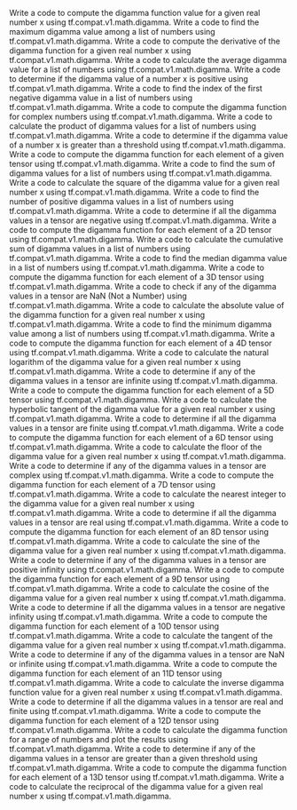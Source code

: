 Write a code to compute the digamma function value for a given real number x using tf.compat.v1.math.digamma.
Write a code to find the maximum digamma value among a list of numbers using tf.compat.v1.math.digamma.
Write a code to compute the derivative of the digamma function for a given real number x using tf.compat.v1.math.digamma.
Write a code to calculate the average digamma value for a list of numbers using tf.compat.v1.math.digamma.
Write a code to determine if the digamma value of a number x is positive using tf.compat.v1.math.digamma.
Write a code to find the index of the first negative digamma value in a list of numbers using tf.compat.v1.math.digamma.
Write a code to compute the digamma function for complex numbers using tf.compat.v1.math.digamma.
Write a code to calculate the product of digamma values for a list of numbers using tf.compat.v1.math.digamma.
Write a code to determine if the digamma value of a number x is greater than a threshold using tf.compat.v1.math.digamma.
Write a code to compute the digamma function for each element of a given tensor using tf.compat.v1.math.digamma.
Write a code to find the sum of digamma values for a list of numbers using tf.compat.v1.math.digamma.
Write a code to calculate the square of the digamma value for a given real number x using tf.compat.v1.math.digamma.
Write a code to find the number of positive digamma values in a list of numbers using tf.compat.v1.math.digamma.
Write a code to determine if all the digamma values in a tensor are negative using tf.compat.v1.math.digamma.
Write a code to compute the digamma function for each element of a 2D tensor using tf.compat.v1.math.digamma.
Write a code to calculate the cumulative sum of digamma values in a list of numbers using tf.compat.v1.math.digamma.
Write a code to find the median digamma value in a list of numbers using tf.compat.v1.math.digamma.
Write a code to compute the digamma function for each element of a 3D tensor using tf.compat.v1.math.digamma.
Write a code to check if any of the digamma values in a tensor are NaN (Not a Number) using tf.compat.v1.math.digamma.
Write a code to calculate the absolute value of the digamma function for a given real number x using tf.compat.v1.math.digamma.
Write a code to find the minimum digamma value among a list of numbers using tf.compat.v1.math.digamma.
Write a code to compute the digamma function for each element of a 4D tensor using tf.compat.v1.math.digamma.
Write a code to calculate the natural logarithm of the digamma value for a given real number x using tf.compat.v1.math.digamma.
Write a code to determine if any of the digamma values in a tensor are infinite using tf.compat.v1.math.digamma.
Write a code to compute the digamma function for each element of a 5D tensor using tf.compat.v1.math.digamma.
Write a code to calculate the hyperbolic tangent of the digamma value for a given real number x using tf.compat.v1.math.digamma.
Write a code to determine if all the digamma values in a tensor are finite using tf.compat.v1.math.digamma.
Write a code to compute the digamma function for each element of a 6D tensor using tf.compat.v1.math.digamma.
Write a code to calculate the floor of the digamma value for a given real number x using tf.compat.v1.math.digamma.
Write a code to determine if any of the digamma values in a tensor are complex using tf.compat.v1.math.digamma.
Write a code to compute the digamma function for each element of a 7D tensor using tf.compat.v1.math.digamma.
Write a code to calculate the nearest integer to the digamma value for a given real number x using tf.compat.v1.math.digamma.
Write a code to determine if all the digamma values in a tensor are real using tf.compat.v1.math.digamma.
Write a code to compute the digamma function for each element of an 8D tensor using tf.compat.v1.math.digamma.
Write a code to calculate the sine of the digamma value for a given real number x using tf.compat.v1.math.digamma.
Write a code to determine if any of the digamma values in a tensor are positive infinity using tf.compat.v1.math.digamma.
Write a code to compute the digamma function for each element of a 9D tensor using tf.compat.v1.math.digamma.
Write a code to calculate the cosine of the digamma value for a given real number x using tf.compat.v1.math.digamma.
Write a code to determine if all the digamma values in a tensor are negative infinity using tf.compat.v1.math.digamma.
Write a code to compute the digamma function for each element of a 10D tensor using tf.compat.v1.math.digamma.
Write a code to calculate the tangent of the digamma value for a given real number x using tf.compat.v1.math.digamma.
Write a code to determine if any of the digamma values in a tensor are NaN or infinite using tf.compat.v1.math.digamma.
Write a code to compute the digamma function for each element of an 11D tensor using tf.compat.v1.math.digamma.
Write a code to calculate the inverse digamma function value for a given real number x using tf.compat.v1.math.digamma.
Write a code to determine if all the digamma values in a tensor are real and finite using tf.compat.v1.math.digamma.
Write a code to compute the digamma function for each element of a 12D tensor using tf.compat.v1.math.digamma.
Write a code to calculate the digamma function for a range of numbers and plot the results using tf.compat.v1.math.digamma.
Write a code to determine if any of the digamma values in a tensor are greater than a given threshold using tf.compat.v1.math.digamma.
Write a code to compute the digamma function for each element of a 13D tensor using tf.compat.v1.math.digamma.
Write a code to calculate the reciprocal of the digamma value for a given real number x using tf.compat.v1.math.digamma.